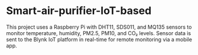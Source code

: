 # Smart-air-purifier-IoT-based
This project uses a Raspberry Pi with DHT11, SDS011, and MQ135 sensors to monitor temperature, humidity, PM2.5, PM10, and CO₂ levels. Sensor data is sent to the Blynk IoT platform in real-time for remote monitoring via a mobile app.
